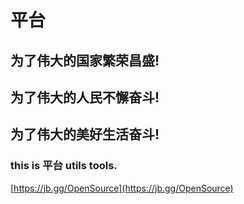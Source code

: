 # 平台

## 为了伟大的国家繁荣昌盛!

## 为了伟大的人民不懈奋斗!

## 为了伟大的美好生活奋斗!

### this is 平台 utils tools.

[https://jb.gg/OpenSource](https://jb.gg/OpenSource)